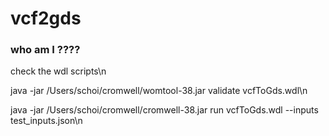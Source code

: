 # vcf2gds
### who am I ????
check the wdl scripts\n

java -jar /Users/schoi/cromwell/womtool-38.jar validate vcfToGds.wdl\n

java -jar /Users/schoi/cromwell/cromwell-38.jar run vcfToGds.wdl --inputs test_inputs.json\n
